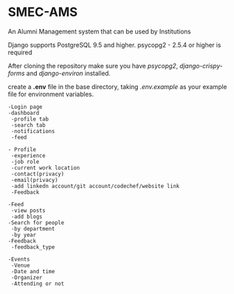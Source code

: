 # SMEC-AMS
An Alumni Management system that can be used by Institutions

Django supports PostgreSQL 9.5 and higher. psycopg2 - 2.5.4 or higher is required


After cloning the repository make sure you have *psycopg2*, *django-crispy-forms* and *django-environ* installed.

create a __.env__ file in the base directory, taking *.env.example*  as your example file for environment variables.


 ~~~
 -Login page
 -dashboard
  -profile tab
  -search tab
  -notifications
  -feed

- Profile
  -experience
  -job role
  -current work location
  -contact(privacy)
  -email(privacy)
  -add linkedn account/git account/codechef/website link
  -Feedback

-Feed
  -view posts
  -add blogs
 -Search for people
  -by department
  -by year
 -Feedback
  -feedback_type
  
-Events
  -Venue
  -Date and time
  -Organizer
  -Attending or not
~~~


